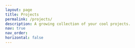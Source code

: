 ```yaml
---
layout: page
title: Projects
permalink: /projects/
description: A growing collection of your cool projects.
nav: true
nav_order: 
horizontal: false
---
```


